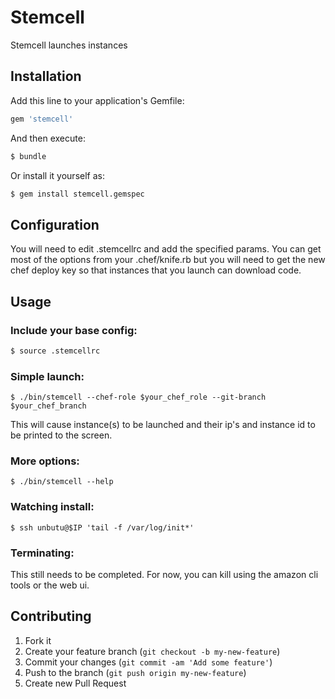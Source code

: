 # Stemcell

Stemcell launches instances

## Installation

Add this line to your application's Gemfile:

```bash
gem 'stemcell'
```

And then execute:

```bash
$ bundle
```

Or install it yourself as:

```bash
$ gem install stemcell.gemspec
```

## Configuration

You will need to edit .stemcellrc and add the specified params. You
can get most of the options from your .chef/knife.rb but you will need
to get the new chef deploy key so that instances that you launch can
download code.

## Usage

### Include your base config:

```bash
$ source .stemcellrc
```

### Simple launch:

    $ ./bin/stemcell --chef-role $your_chef_role --git-branch $your_chef_branch

This will cause instance(s) to be launched and their ip's and instance
id to be printed to the screen.

### More options:

    $ ./bin/stemcell --help

### Watching install:

    $ ssh unbutu@$IP 'tail -f /var/log/init*'


### Terminating:

This still needs to be completed. For now, you can kill using the
amazon cli tools or the web ui.

## Contributing

1. Fork it
2. Create your feature branch (`git checkout -b my-new-feature`)
3. Commit your changes (`git commit -am 'Add some feature'`)
4. Push to the branch (`git push origin my-new-feature`)
5. Create new Pull Request
